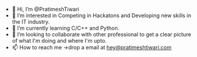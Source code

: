- 👋 Hi, I’m @PratimeshTiwari
- 👀 I’m interested in Competing in Hackatons and Developing new skills in the IT industry.
- 🌱 I’m currently learning C/C++ and Python.
- 💞️ I’m looking to collaborate with other professional to get a clear picture of what I'm doing and where I'm upto.
- 📫 How to reach me ->drop a email at hey@pratimeshtiwari.com
